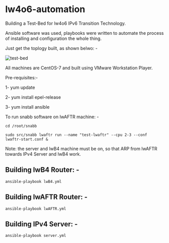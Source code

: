 # lw4o6-automation

Building a Test-Bed for lw4o6 IPv6 Transition Technology.

Ansible software was used, playbooks were written to automate the process of installing and configuration the whole thing.

Just get the toplogy built, as shown belwo: -





![test-bed](https://user-images.githubusercontent.com/45686881/193809234-a9ccf9fd-67e5-4ed4-8ede-4b61d0d26141.png)




All machines are CentOS-7 and built using VMware Workstation Player.

Pre-requisites:-

1- yum update

2- yum install epel-release

3- yum install ansible


To run snabb software on lwAFTR machine: -

``
cd /root/snabb
``

``
sudo src/snabb lwaftr run --name "test-lwaftr" --cpu 2-3 --conf lwaftr-start.conf &
``

Note: the server and lwB4 machine must be on, so that ARP from lwAFTR towards IPv4 Server and lwB4 work.



## Building lwB4 Router: -

``
ansible-playbook lwB4.yml
``



## Building lwAFTR Router: -


``
ansible-playbook lwAFTR.yml
``


## Building IPv4 Server: -


``
ansible-playbook server.yml
``



